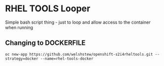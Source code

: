 # RHEL TOOLS Looper

Simple bash script thing - just to loop and allow access to the container when running

## Changing to DOCKERFILE

	oc new-app https://github.com/welshstew/openshift-s2i4rheltools.git --strategy=docker --name=rhel-tools-docker